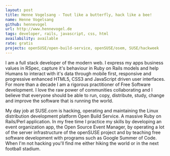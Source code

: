 ```yaml
---
layout: post
title: Henne Vogelsang - Tout like a butterfly, hack like a bee!
name: Henne Vogelsang
github: hennevogel
url: http://www.hennevogel.de
tags: developer, rails, javascript, css, html
availability: available
rate: gratis
projects: openSUSE/open-build-service, openSUSE/osem, SUSE/hackweek
---
```


I am a full stack developer of the modern web. I express my apps business values in RSpec, capture it's behaviour in Ruby on Rails models and help Humans to interact with it's data through mobile first, responsive and progressive enhanced HTML5, CSS3 and JavaScript driven user interfaces. For more than a decade I am a rigorous practitioner of Free Software development. I love the raw power of communities collaborating and I believe that everyone should be able to run, copy, distribute, study, change and improve the software that is running the world.

My day job at SUSE.com is hacking, operating and maintaining the Linux distribution development platform Open Build Service. A massive Ruby on Rails/Perl application. In my free time I practice my skills by developing an event organization app, the Open Source Event Manager, by operating a lot of the server infrastructure of the openSUSE project and by teaching free software development with programs such as Google Summer of Code. When I'm not hacking you'll find me either hiking the world or in the next football stadium.
